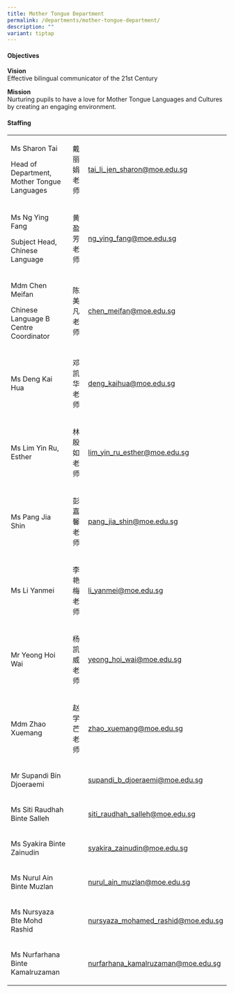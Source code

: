 ```yaml
---
title: Mother Tongue Department
permalink: /departments/mother-tongue-department/
description: ""
variant: tiptap
---
```

<h4>Objectives</h4>
<p><strong>Vision<br></strong>Effective bilingual communicator of the 21st
    Century</p>
<p><strong>Mission<br></strong>Nurturing pupils to have a love for Mother
    Tongue Languages and Cultures by creating an engaging environment.</p>
<h4>Staffing</h4>
<table>
    <tbody>
        <tr>
            <td rowspan="1" colspan="1">
                <p>Ms Sharon Tai</p>
                <p>Head of Department, Mother Tongue Languages</p>
            </td>
            <td rowspan="1" colspan="1">
                <p>戴丽娟老师</p>
            </td>
            <td rowspan="1" colspan="1">
                <p><a href="mailto:tai_li_jen_sharon@moe.edu.sg" rel="noopener noreferrer nofollow" target="">tai_li_jen_sharon@moe.edu.sg</a>
                </p>
            </td>
        </tr>
        <tr>
            <td rowspan="1" colspan="1">
                <p>Ms Ng Ying Fang</p>
                <p>Subject Head, Chinese Language</p>
            </td>
            <td rowspan="1" colspan="1">
                <p>黄盈芳老师</p>
            </td>
            <td rowspan="1" colspan="1">
                <p><a href="mailto:ng_ying_fang@moe.edu.sg" rel="noopener noreferrer nofollow" target="">ng_ying_fang@moe.edu.sg</a>
                </p>
            </td>
        </tr>
        <tr>
            <td rowspan="1" colspan="1">
                <p>Mdm Chen Meifan</p>
                <p>Chinese Language B Centre Coordinator</p>
            </td>
            <td rowspan="1" colspan="1">
                <p>陈美凡老师</p>
            </td>
            <td rowspan="1" colspan="1">
                <p><a href="mailto:chen_meifan@moe.edu.sg" rel="noopener noreferrer nofollow" target="">chen_meifan@moe.edu.sg</a>
                </p>
            </td>
        </tr>
        <tr>
            <td rowspan="1" colspan="1">
                <p>Ms Deng Kai Hua</p>
            </td>
            <td rowspan="1" colspan="1">
                <p>邓凯华老师</p>
            </td>
            <td rowspan="1" colspan="1">
                <p><a href="mailto:deng_kaihua@moe.edu.sg" rel="noopener noreferrer nofollow" target="">deng_kaihua@moe.edu.sg</a>
                </p>
            </td>
        </tr>
        <tr>
            <td rowspan="1" colspan="1">
                <p>Ms Lim Yin Ru, Esther</p>
            </td>
            <td rowspan="1" colspan="1">
                <p>林殷如老师</p>
            </td>
            <td rowspan="1" colspan="1">
                <p><a href="mailto:lim_yin_ru_esther@moe.edu.sg" rel="noopener noreferrer nofollow" target="">lim_yin_ru_esther@moe.edu.sg</a>
                </p>
            </td>
        </tr>
        <tr>
            <td rowspan="1" colspan="1">
                <p>Ms Pang Jia Shin</p>
            </td>
            <td rowspan="1" colspan="1">
                <p>彭嘉馨老师</p>
            </td>
            <td rowspan="1" colspan="1">
                <p><a href="pang_jia_shin@moe.edu.sg" rel="noopener noreferrer nofollow" target="_blank">pang_jia_shin@moe.edu.sg</a>
                </p>
            </td>
        </tr>
        <tr>
            <td rowspan="1" colspan="1">
                <p>Ms Li Yanmei</p>
            </td>
            <td rowspan="1" colspan="1">
                <p>李艳梅老师</p>
            </td>
            <td rowspan="1" colspan="1">
                <p><a href="li_yanmei@moe.edu.sg" rel="noopener noreferrer nofollow" target="_blank">li_yanmei@moe.edu.sg</a>
                </p>
            </td>
        </tr>
        <tr>
            <td rowspan="1" colspan="1">
                <p>Mr Yeong Hoi Wai</p>
            </td>
            <td rowspan="1" colspan="1">
                <p>杨凯威老师</p>
            </td>
            <td rowspan="1" colspan="1">
                <p><a href="yeong_hoi_wai@moe.edu.sg" rel="noopener noreferrer nofollow" target="_blank">yeong_hoi_wai@moe.edu.sg</a>
                </p>
            </td>
        </tr>
        <tr>
            <td rowspan="1" colspan="1">
                <p>Mdm Zhao Xuemang</p>
            </td>
            <td rowspan="1" colspan="1">
                <p>赵学芒老师</p>
            </td>
            <td rowspan="1" colspan="1">
                <p><a href="zhao_xuemang@moe.edu.sg" rel="noopener noreferrer nofollow" target="_blank">zhao_xuemang@moe.edu.sg</a>
                </p>
            </td>
        </tr>
        <tr>
            <td rowspan="1" colspan="1">
                <p>Mr Supandi Bin Djoeraemi</p>
            </td>
            <td rowspan="1" colspan="1">
                <p>&nbsp;</p>
            </td>
            <td rowspan="1" colspan="1">
                <p><a href="mailto:supandi_b_djoeraemi@moe.edu.sg" rel="noopener noreferrer nofollow" target="">supandi_b_djoeraemi@moe.edu.sg</a>
                </p>
            </td>
        </tr>
        <tr>
            <td rowspan="1" colspan="1">
                <p>Ms Siti Raudhah Binte Salleh</p>
            </td>
            <td rowspan="1" colspan="1">
                <p>&nbsp;</p>
            </td>
            <td rowspan="1" colspan="1">
                <p><a href="mailto:siti_raudhah_salleh@moe.edu.sg" rel="noopener noreferrer nofollow" target="">siti_raudhah_salleh@moe.edu.sg</a>
                </p>
            </td>
        </tr>
        <tr>
            <td rowspan="1" colspan="1">
                <p>Ms Syakira Binte Zainudin</p>
            </td>
            <td rowspan="1" colspan="1">
                <p>&nbsp;</p>
            </td>
            <td rowspan="1" colspan="1">
                <p><a href="syakira_zainudin@moe.edu.sg" rel="noopener noreferrer nofollow" target="_blank">syakira_zainudin@moe.edu.sg</a>
                </p>
            </td>
        </tr>
        <tr>
            <td rowspan="1" colspan="1">
                <p>Ms Nurul Ain Binte Muzlan</p>
            </td>
            <td rowspan="1" colspan="1">
                <p>&nbsp;</p>
            </td>
            <td rowspan="1" colspan="1">
                <p><a href="mailto:nurul_ain_muzlan@moe.edu.sg" rel="noopener noreferrer nofollow" target="">nurul_ain_muzlan@moe.edu.sg</a>
                </p>
            </td>
        </tr>
        <tr>
            <td rowspan="1" colspan="1">
                <p>Ms Nursyaza Bte Mohd Rashid</p>
            </td>
            <td rowspan="1" colspan="1">
                <p></p>
            </td>
            <td rowspan="1" colspan="1">
                <p><a href="nursyaza_mohamed_rashid@moe.edu.sg" rel="noopener noreferrer nofollow" target="_blank">nursyaza_mohamed_rashid@moe.edu.sg</a>
                </p>
            </td>
        </tr>
        <tr>
            <td rowspan="1" colspan="1">
                <p>Ms Nurfarhana Binte Kamalruzaman</p>
            </td>
            <td rowspan="1" colspan="1">
                <p></p>
            </td>
            <td rowspan="1" colspan="1">
                <p><a href="nurfarhana_kamalruzaman@moe.edu.sg" rel="noopener noreferrer nofollow" target="_blank">nurfarhana_kamalruzaman@moe.edu.sg</a>
                </p>
            </td>
        </tr>
    </tbody>
</table>
<p></p>